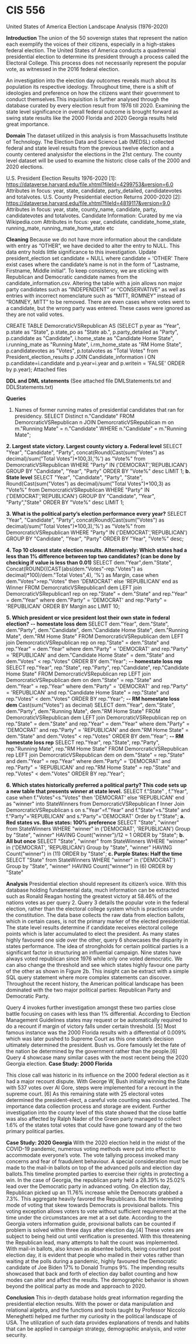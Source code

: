 # CIS 556
United States of America Election Landscape Analysis (1976-2020)

**Introduction**
The union of the 50 sovereign states that represent the nation each exemplify the voices of their citizens, especially in a high-stakes federal election. The United States of America conducts a quadrennial presidential election to determine its president through a process called the Electoral College. This process does not necessarily represent the popular vote, as witnessed in the 2016 federal election. 

An investigation into the election day outcomes reveals much about its population its respective ideology. Throughout time, there is a shift of ideologies and preference on how the citizens want their government to conduct themselves.This inquisition is further analysed through the database curated by every election result from 1976 till 2020. Examining the state level significance in overall federal outcome is brought forward as swing state results like the 2000 Florida and 2020 Georgia results held great importance.

**Domain**
The dataset utilized in this analysis is from Massachusetts Institute of Technology. The Election Data and Science Lab (MEDSL) collected federal and state level results from the previous twelve election and a county centered analysisfor the elections in the 21st century. The county level dataset will be used to examine the historic close calls of the 2000 and 2020 elections.

U.S. President Election Results 1976-2020 [1]: 
https://dataverse.harvard.edu/file.xhtml?fileId=4299753&version=6.0
Attributes in focus: year, state, candidate, party_detailed, candidatevotes and totalvotes.
U.S. County Presidential election Returns 2000-2020 [2]: 
https://dataverse.harvard.edu/file.xhtml?fileId=4819117&version=9.0
Attributes in focus: year, state, county_name, candidate, party, candidatevotes and totalvotes. Candidate Information: Curated by me via Wikipedia.com Attributes in focus: year, candidate, candidate_home_state, running_mate, running_mate_home_state etc

**Cleaning**
Because we do not have more information about the candidate with entry as “OTHER”, we have decided to alter the entry to NULL. This data entry holds little significance to this investigation. Update president_election set candidate = NULL where candidate = 'OTHER'
There exist cases where the candidate’s name is not in the form of “Lastname, Firstname, Middle initial”. To keep consistency, we are sticking with Republican and Democratic candidate names from the candidate_information.csv. Altering the table with a join allows non major party candidates such as “INDEPENDENT” or “CONSERVATIVE” as well as entries with incorrect nomenclature such as “MITT, ROMNEY” instead of “ROMNEY, MITT” to be removed. There are even cases where votes went to a candidate, but the wrong party was entered. These cases were ignored as they are not valid votes.

CREATE TABLE DemorcraticVSRepublican AS 
(SELECT p.year as "Year", 
p.state as "State", 
p.state_po as "State ab.",
p.party_detailed as "Party",
p.candidate as "Candidate", 
i.home_state as "Candidate Home State", 
i.running_mate as "Running Mate", 
i.rm_home_state as "RM Home State", 
p.candidatevotes as "Votes", 
p.totalvotes as "Total Votes" from President_election_results p 
JOIN Candidate_information i ON p.candidate=i.candidate and 
p.year=i.year and p.writein = 'FALSE' ORDER by p.year);
Attached files

**DDL and DML statements**
(See attached file DMLStatements.txt and DDLStatements.txt)

**Queries**
1. Names of former running mates of presidential candidates that ran for
presidency.
SELECT Distinct n."Candidate" FROM DemorcraticVSRepublican n
JOIN DemorcraticVSRepublican m on m."Running Mate" = 
n."Candidate" WHERE n."Candidate" = m."Running Mate";

**2. Largest state victory. Largest county victory**
**a. Federal level**
SELECT "Year", "Candidate", "Party", 
concat(Round(Cast(sum("Votes") as decimal)/sum("Total 
Votes")*100,3),'%') as "Vote%" from DemorcraticVSRepublican
WHERE "Party" IN ('DEMOCRAT','REPUBLICAN') GROUP BY "Candidate", 
"Year", "Party"
ORDER BY "Vote%" desc LIMIT 1;
**b. State level**
SELECT "Year", "Candidate", "Party", "State",
Round(Cast(sum("Votes") as decimal)/sum("Total Votes")*100,3) as 
"Vote%" from DemorcraticVSRepublican
WHERE "Party" IN ('DEMOCRAT','REPUBLICAN') GROUP BY "Candidate", 
"Year", "Party","State"
ORDER BY "Vote%" desc LIMIT 1;

**3. What is the political party’s election performance every year?**
SELECT "Year", "Candidate", "Party", 
concat(Round(Cast(sum("Votes") as decimal)/sum("Total 
Votes")*100,3),'%') as "Vote%" from DemorcraticVSRepublican
WHERE "Party" IN ('DEMOCRAT','REPUBLICAN') GROUP BY "Candidate", 
"Year", "Party"
ORDER BY "Year", "Vote%" desc;

**4. Top 10 closest state election results. Alternatively: Which states had a less 
than 1% difference between top two candidates? (can be done by checking if
value is less than 0.01)**
SELECT dem."Year",dem."State", 
Concat(ROUND((CAST(abs(dem."Votes"-rep."Votes") as 
decimal)*100)/dem."Total Votes",4), '%') as Margin,
case when dem."Votes">rep."Votes"
 then 'DEMOCRAT'
 else 'REPUBLICAN'
end as Winner
FROM DemorcraticVSRepublican1 dem
LEFT join DemorcraticVSRepublican1 rep
on rep."State" = dem."State" and rep."Year" = dem."Year" 
where dem."Party" = 'DEMOCRAT' and rep."Party" = 'REPUBLICAN' 
ORDER BY Margin asc LIMIT 10;

**5. Which president or vice president lost their own state in federal election?**
**-- homestate loss dem**
SELECT dem."Year", dem."State", dem."Party", dem."Candidate", 
dem."Candidate Home State", dem."Running Mate", dem."RM Home 
State"
FROM DemorcraticVSRepublican dem
LEFT join DemorcraticVSRepublican rep
on rep."State" = dem."State" and rep."Year" = dem."Year"
where dem."Party" = 'DEMOCRAT' and rep."Party" = 'REPUBLICAN' 
and dem."Candidate Home State" = dem."State" and dem."Votes" < 
rep."Votes"
ORDER BY dem."Year";
**-- homestate loss rep**
SELECT rep."Year", rep."State", rep."Party", rep."Candidate", 
rep."Candidate Home State"
FROM DemorcraticVSRepublican rep
LEFT join DemorcraticVSRepublican dem
on dem."State" = rep."State" and dem."Year" = rep."Year"
where dem."Party" = 'DEMOCRAT' and rep."Party" = 'REPUBLICAN' 
and rep."Candidate Home State" = rep."State" and rep."Votes" < 
dem."Votes"
ORDER BY rep."Year";
**-- RM homestate loss dem**
Cast(sum("Votes") as decimal)
SELECT dem."Year", dem."State", dem."Party", dem."Running Mate", 
dem."RM Home State"
FROM DemorcraticVSRepublican dem
LEFT join DemorcraticVSRepublican rep
on rep."State" = dem."State" and rep."Year" = dem."Year"
where dem."Party" = 'DEMOCRAT' and rep."Party" = 'REPUBLICAN' 
and dem."RM Home State" = dem."State" and dem."Votes" < 
rep."Votes"
ORDER BY dem."Year";
**-- RM homestate loss rep**
SELECT rep."Year", rep."State", rep."Party", rep."Running Mate", 
rep."RM Home State"
FROM DemorcraticVSRepublican rep
LEFT join DemorcraticVSRepublican dem
on dem."State" = rep."State" and dem."Year" = rep."Year"
where dem."Party" = 'DEMOCRAT' and rep."Party" = 'REPUBLICAN' 
and rep."RM Home State" = rep."State" and rep."Votes" < 
dem."Votes"
ORDER BY rep."Year";

**6. Which states historically preferred a political party?
This code sets up a new table that presents winner at state level.**
SELECT f."State" , f."Year",
case when f."Votes"<s."Votes"
 then 'DEMOCRAT'
 else 'REPUBLICAN'
end as "winner" into StateWinners
from DemorcraticVSRepublican f
Inner Join DemorcraticVSRepublican s on s."Year"=f."Year" and 
f."State"=s."State" and f."Party"='REPUBLICAN' and 
s."Party"='DEMOCRAT' Order by f."State";
**a. Red states vs. Blue states: 100% preference**
SELECT "State", "winner" from StateWinners 
WHERE "winner" in ('DEMOCRAT', 'REPUBLICAN') 
Group by "State", "winner" HAVING Count("winner")/12 = 1 ORDER 
by "State";
**b. All but once**
SELECT "State", "winner" from StateWinners 
WHERE "winner" in ('DEMOCRAT', 'REPUBLICAN') 
Group by "State", "winner" HAVING Count("winner") in (11) ORDER 
by "State";
**c. Purple States: Half the time**
SELECT "State" from StateWinners 
WHERE "winner" in ('DEMOCRAT') 
Group by "State", "winner" HAVING Count("winner") in (6) ORDER 
by "State"

**Analysis**
Presidential election should represent its citizen’s voice. With this database holding fundamental data, much information can be extracted such as Ronald Reagan hosting the greatest victory at 58.46% of the nations votes as per query 2. Query 3 details the popular vote in the federal election, rather than the electoral college system which is practices under the constitution. The data base collects the raw data from election ballots, which in certain cases, is not the primary marker of the elected presidential. The state level results determine if candidate receives electoral college points which is later accumulated to elect the president. As many states highly favoured one side over the other, query 6 showcases the disparity in states performance. The idea of strongholds for certain political parties is a significant factor in structuring an influential campaign. Nine states have always voted republican since 1976 while only one voted democratic. We can also change the threshold and see which states highly favour one party of the other as shown in Figure 2b. This insight can be extract with a simple SQL query statement where more complex statements can discover. Throughout the recent history, the American political landscape has been dominated with the two major political parties: Republican Party and Democratic Party. 

Query 4 invokes further investigation amongst these two parties close battle focusing on cases with less than 1% differential. According to Election Management Guidelines states may request or be automatically required to do a recount if margin of victory falls under certain threshold. [5] Most famous instance was the 2000 Florida results with a differential of 0.009% which was later pushed to Supreme Court as this one state’s decision ultimately determined the president. Bush vs. Gore famously let the fate of the nation be determined by the government rather than the people.[6] Query 4 showcase many similar cases with the most recent being the 2020 Georgia election. 
**Case Study: 2000 Florida**

This close call was historic in its influence on the 2000 federal election as it had a major recount dispute. With George W, Bush initially winning the State with 537 votes over Al Gore, steps were implemented for a recount in the supreme court. [6] As this remaining state with 25 electoral votes determined the president-elect, a careful vote counting was conducted. The importance data collection process and storage are evident. Further investigation into the county level of this state showed that the close battle was also affected by Ralph Nader of the Green party managed to collect 1.6% of the states total votes that could have gone toward any of the two primary political parties.

**Case Study: 2020 Georgia**
With the 2020 election held in the midst of the COVID-19 pandemic, numerous voting methods were put into effect to accommodate everyone’s vote. The vote tallying process invoked many concerns and fear of fraudulent behaviour. A special consideration must be made to the mail-in ballots on top of the advanced polls and election day ballots.This timeline prompted parties to exercise their rights in protecting a win. In the case of Georgia, the republican party held a 28.39% to 25.02% lead over the Democratic party in advanced voting. On election day, Republican picked up an 11.76% increase while the Democrats grabbed a 7.3%. This aggregate heavily favored the Republicans. But the interesting mode of voting that skew towards Democrats is provisional ballots. This voting exception allows voters to vote without sufficient requirement at the time under the circumstances are met at a set date. According to the Georgia voters information guide, provisional ballots can be counted if problem is solved within three days after election day.[4] These votes are subject to being held out until verification is presented. With this threatening the Republican lead, many attempts to halt the count was implemented. With mail-in ballots, also known as absentee ballots, being counted post election day, it is evident that people who mailed in their votes rather than waiting at the polls during a pandemic, highly favoured the Democratic candidate of Joe Biden 17% to Donald Trumps 9%. The impending results showcased that back and forth of election day ballot counting and how modes can alter and affect the results. The demographic behavior is shown beyond the political party as mode and approach to 2020.

**Conclusion**
This in-depth database holds great information regarding the presidential election results. With the power or data manipulation and relational algebra, and the functions and tools taught by Professor Niccolo Meneghetti helped me further my curiosity in the political landscape of USA. The utilization of such data provides explanations of trends and habits that can be applied in campaign strategy, demographic analysis, and voter security.
